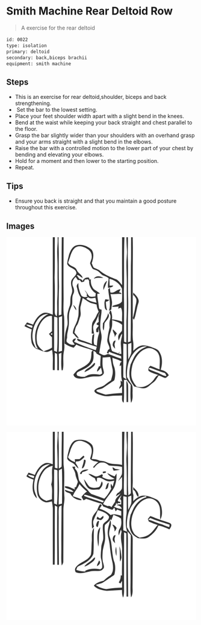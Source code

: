 # Smith Machine Rear Deltoid Row
> A exercise for the rear deltoid

``` 
id: 0022 
type: isolation 
primary: deltoid 
secondary: back,biceps brachii 
equipment: smith machine 
``` 

## Steps

 - This is an exercise for rear deltoid,shoulder, biceps and back strengthening.
 -  Set the bar to the lowest setting.
 - Place your feet shoulder width apart with a slight bend in the knees.
 - Bend at the waist while keeping your back straight and chest parallel to the floor.
 - Grasp the bar slightly wider than your shoulders with an overhand grasp and your arms straight with a slight bend in the elbows.
 - Raise the bar with a controlled motion to the lower part of your chest by bending and elevating your elbows.
 - Hold for a moment and then lower to the starting position.
 - Repeat.

## Tips

 - Ensure you back is straight and that you maintain a good posture throughout this exercise.

## Images

![](./../svg/0022-relaxation.svg)

![](./../svg/0022-tension.svg)
